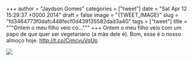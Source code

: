 
+++
author = "Jaydson Gomes"
categories = ["tweet"]
date = "Sat Apr 12 15:29:37 +0000 2014"
draft = false
image = "{TWEET_IMAGE}"
slug = "fd3464773f0dafc448fecf0d439135582dad3a40"
tags = ["tweet"]
title = """Ontem o meu filho veio co..."""
+++
Ontem o meu filho veio com um papo de que quer ser vegetariano (a mãe dele é). Bom, esse é o nosso almoço hoje. http://t.co/CimcvuVqUo

![](/images/tweet-media/455004822325190656-BlCAeU9IIAApkbH.jpg)
